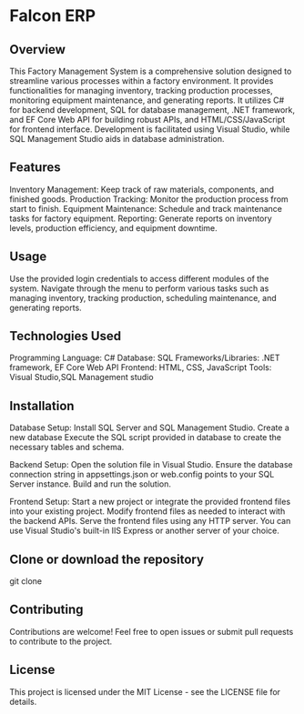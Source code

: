 # Falcon ERP

 ## Overview
This Factory Management System is a comprehensive solution designed to streamline various processes within a factory environment. It provides functionalities for managing inventory, tracking production processes, monitoring equipment maintenance, and generating reports. It utilizes C# for backend development, SQL for database management, .NET framework, and EF Core Web API for building robust APIs, and HTML/CSS/JavaScript for frontend interface. Development is facilitated using Visual Studio, while SQL Management Studio aids in database administration.

## Features
Inventory Management: Keep track of raw materials, components, and finished goods.
Production Tracking: Monitor the production process from start to finish.
Equipment Maintenance: Schedule and track maintenance tasks for factory equipment.
Reporting: Generate reports on inventory levels, production efficiency, and equipment downtime.

## Usage
Use the provided login credentials to access different modules of the system.
Navigate through the menu to perform various tasks such as managing inventory, tracking production, scheduling maintenance, and generating reports.

## Technologies Used
Programming Language: C#
Database: SQL
Frameworks/Libraries: .NET framework, EF Core Web API
Frontend: HTML, CSS, JavaScript
Tools: Visual Studio,SQL Management studio

## Installation
Database Setup:
Install SQL Server and SQL Management Studio.
Create a new database
Execute the SQL script provided in database to create the necessary tables and schema.

Backend Setup:
Open the solution file in Visual Studio.
Ensure the database connection string in appsettings.json or web.config points to your SQL Server instance.
Build and run the solution.

Frontend Setup:
Start a new project or integrate the provided frontend files into your existing project.
Modify frontend files as needed to interact with the backend APIs.
Serve the frontend files using any HTTP server. You can use Visual Studio's built-in IIS Express or another server of your choice.

## Clone or download the repository
git clone <repository-url>

## Contributing
Contributions are welcome! Feel free to open issues or submit pull requests to contribute to the project.

## License
This project is licensed under the MIT License - see the LICENSE file for details.
